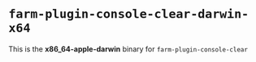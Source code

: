# `farm-plugin-console-clear-darwin-x64`

This is the **x86_64-apple-darwin** binary for `farm-plugin-console-clear`
